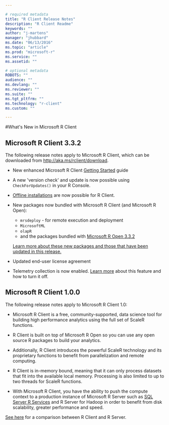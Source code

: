 ```yaml
---

# required metadata
title: "R Client Release Notes"
description: "R Client Readme"
keywords: ""
author: "j-martens"
manager: "jhubbard"
ms.date: "06/13/2016"
ms.topic: "article"
ms.prod: "microsoft-r"
ms.service: ""
ms.assetid: ""

# optional metadata
ROBOTS: ""
audience: ""
ms.devlang: ""
ms.reviewer: ""
ms.suite: ""
ms.tgt_pltfrm: ""
ms.technology: "r-client"
ms.custom: ""

---
```


#What's New in Microsoft R Client

## Microsoft R Client 3.3.2

The following release notes apply to Microsoft R Client, which can be downloaded from http://aka.ms/rclient/download.

+ New enhanced Microsoft R Client [Getting Started](../r-client-get-started.md) guide
+ A new 'version check' and update is now possible using `CheckForUpdates()` in your R Console.  
+ [Offline installations](../r-client-get-started.md#installrclient) are now possible for R Client.
+ New packages now bundled with Microsoft R Client (and Microsoft R Open):
  + `mrsdeploy` - for remote execution and deployment
  + `MicrosoftML`
  + `olapR`
  + and the packages bundled with [Microsoft R Open 3.3.2](https://mran.microsoft.com/rro/installed/#enhance)

  [Learn more about these new packages and those that have been updated in this release.](rserver-whats-new.md)
+ Updated end-user license agreement
+ Telemetry collection is now enabled. [Learn more](rserver-optout-telemetry.md) about this feature and how to turn it off.
 
## Microsoft R Client 1.0.0

The following release notes apply to Microsoft R Client 1.0:

+ Microsoft R Client is a free, community-supported, data science tool for building high performance analytics using the full set of ScaleR functions.  

+ R Client is built on top of Microsoft R Open so you can use any open source R packages to build your analytics. 

+ Additionally, R Client introduces the powerful ScaleR technology and its proprietary functions to benefit from parallelization and remote computing. 

+ R Client is in-memory bound, meaning that it can only process datasets that fit into the available local memory. Processing is also limited to up to two threads for ScaleR functions.

+ With Microsoft R Client, you have the ability to push the compute context to a production instance of Microsoft R Server such as [SQL Server R Services](https://msdn.microsoft.com/en-us/library/mt604845.aspx) and R Server for Hadoop in order to benefit from disk scalability, greater performance and speed. 

[See here](../microsoft-r-getting-started.md#compare-prods) for a comparison between R Client and R Server. 